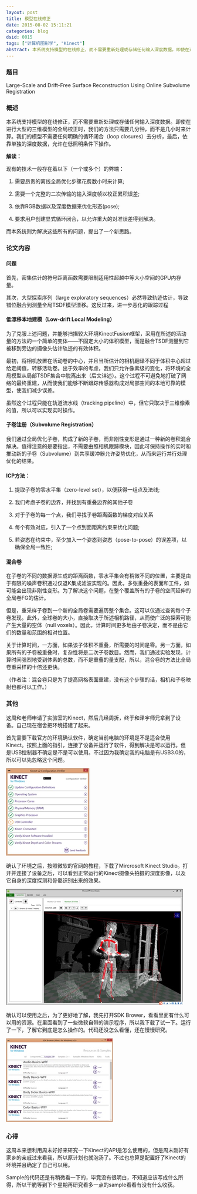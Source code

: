 ```yaml
---
layout: post
title: 模型在线修正
date: 2015-08-02 15:11:21
categories: blog
dsid: 0015
tags: ["计算机图形学", "Kinect"]
abstract: 本系统支持模型的在线修正，而不需要重新处理或存储任何输入深度数据。即使在进行大型的三维模型的全局校正时，我们的方法只需要几分钟，而不是几小时来计算。我们的模型不需要任何明确的循环闭合（loop closures）去分析，最后，依靠单独的深度数据，允许在低照明条件下操作。
---
```


### 题目

Large-Scale and Drift-Free Surface Reconstruction Using Online Subvolume Registration

### 概述

本系统支持模型的在线修正，而不需要重新处理或存储任何输入深度数据。即使在进行大型的三维模型的全局校正时，我们的方法只需要几分钟，而不是几小时来计算。我们的模型不需要任何明确的循环闭合（loop closures）去分析，最后，依靠单独的深度数据，允许在低照明条件下操作。

**解读：**

现有的技术一般存在着以下（一个或多个）的弊端：

1. 需要昂贵的离线全局优化步骤花费数小时来计算;

2. 需要一个完整的二次传输的输入深度帧以校正累积误差;

3. 依靠RGB数据以及深度数据来优化形态(pose);

4. 要求用户创建显式循环闭合，以允许重大的对准误差得到解决。

而本系统则为解决这些所有的问题，提出了一个新思路。

### 论文内容

#### 问题

首先，密集估计的符号距离函数需要限制适用性超越中等大小空间的GPU内存量。

其次，大型探索序列（large exploratory sequences）必然导致轨迹估计，导致错位融合到测量全局TSDF模型漂移。这反过来，进一步恶化的跟踪过程

#### 低漂移本地建模（Low-drift Local Modeling）

为了克服上述问题，并能够扫描较大环境KinectFusion框架，采用在所述的活动量的方法的一个简单的变体——不固定大小的体积模型，而是融合TSDF测量到它被移到旁边的摄像头估计轨迹的有效体积。

最初，将相机放置在活动卷的中心，并且当所估计的相机翻译不同于体积中心超过给定阈值，转移活动卷。出于效率的考虑，我们只允许像素级的变化，将环境的全局模型从局部TSDF集合中脱离出来（后文详述）。这个过程不可避免地打破了网络的最终重建，从而使我们能够不断跟踪传感器构成对局部空间的本地可靠的模型，使我们减少误差。

虽然这个过程只能在轨道流水线（tracking pipeline）中，但它只取决于三维像素的值，所以可以实现实时操作。

#### 子卷注册（Subvolume Registration）

我们通过全局优化子卷，构成了新的子卷，而非刚性变形是通过一种新的卷积混合解决。值得注意的是要指出，不需要由照相机跟踪模块，因此可保持操作的实时和推动新的子卷（Subvolume）到共享缓冲器允许姿势优化，从而来运行并行处理优化的结果。

#### ICP方法：

1. 提取子卷的零水平集（zero-level set），以便获得一组点及法线;

2. 我们考虑子卷的边界，并找到有重叠边界的其他子卷

3. 对于子卷的每一个点，我们寻找子卷距离函数的梯度对应关系

4. 每个有效对应，引入了一个点到面距离约束来优化问题;

5. 若姿态在约束中，至少加入一个姿态到姿态（pose-to-pose）的误差项，以确保全局一致性;

#### 混合卷

在子卷的不同的数据源生成的距离函数，零水平集会有稍微不同的位置，主要是由于有限的噪声卷积通过仅退K集成滤波实现的。因此，多张重叠的表面和工件，如可能会出现非刚性变形。为了解决这个问题，在整个覆盖所有的子卷的空间延伸的全局卷FG的估计。

但是，重采样子卷到一个新的全局卷需要遍历整个集合。这可以仅通过查询每个子卷发现。此外，全球卷的大小，直接取决于所述相机路径，从而使广泛的探索可能产生大量的空体（null voxels）。因此，计算时间更多地由子卷决定，而不是由它们的数量和范围的相对位置。

关于计算时间，一方面，如果该子体积不重叠，所需要的时间是零。另一方面，如果所有的子卷被重叠时，复杂性将是二次子卷数目。然而，我们通过实验发现，计算时间强烈地受到体素的总数，而不是重叠的量支配，所以，混合卷的方法比全局卷重采样的十倍还更快。

（作者注：混合卷只是为了提高网格表面重建，没有这个步骤的话，相机和子卷映射也都可以工作。）

### 其他

这周和老师申请了实验室的Kinect，然后几经周折，终于和泽宇师兄拿到了设备。自己现在宿舍把环境搭建了起来。

首先需要下载官方的环境确认软件，确定当前电脑的环境是不是适合使用Kinect。按照上面的指引，连接了设备并运行了软件，得到解决是可以运行。但是USB控制器不确定是不是可以使用。不过因为我确定我的电脑是有USB3.0的，所以可以先忽略这个问题。

![week3-1](/photo/week3/pic1.jpg)

确认了环境之后，按照微软的官网的教程，下载了Mircrosoft Kinect Studio。打开并连接了设备之后，可以看到正常运行的Kinect摄像头拍摄的深度影像，以及它自身的深度探测和骨骼识别出来的效果。

![week3-2](/photo/week3/pic2.jpg)

确认可以使用之后，为了更好地了解，我先打开SDK Brower，看看里面有什么可以用的资源。在里面看到了一些微软自带的演示程序，所以我下载了试一下。运行了一下，了解它到底是怎么操作的。代码还没怎么看懂，还在慢慢研究。

![week3-3](/photo/week3/pic3.jpg)

### 心得

这周本来想利用周末好好来研究一下Kinect的API是怎么使用的，但是周末刚好有家乡的亲戚过来看我，所以原计划也就泡汤了。不过也总算是配置好了Kinect的环境并且确定了自己可以用。

Sample的代码还是有稍微看一下的，毕竟没有很明白，不知道应该写成什么所得，所以干脆等到下个星期再研究看多一点的sample看看有没有什么收获。
